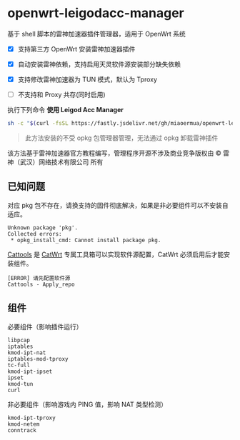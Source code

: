 # openwrt-leigodacc-manager

基于 shell 脚本的雷神加速器插件管理器，适用于 OpenWrt 系统

- [x] 支持第三方 OpenWrt 安装雷神加速器插件
- [x] 自动安装雷神依赖，支持启用天灵软件源安装部分缺失依赖
- [x] 支持修改雷神加速器为 TUN 模式，默认为 Tproxy
- [ ] 不支持和 Proxy 共存(同时启用)


执行下列命令 **使用 Leigod Acc Manager**

```sh
sh -c "$(curl -fsSL https://fastly.jsdelivr.net/gh/miaoermua/openwrt-leigodacc-manager@main/leigod_menu.sh)"
```

> 此方法安装的不受 opkg 包管理器管理，无法通过 opkg 卸载雷神插件

该方法基于雷神加速器官方教程编写，管理程序开源不涉及商业竞争版权由 ©️ 雷神（武汉）网络技术有限公司 所有

## 已知问题

对应 pkg 包不存在，请换支持的固件彻底解决，如果是非必要组件可以不安装自适应。

```shell
Unknown package 'pkg'.
Collected errors:
 * opkg_install_cmd: Cannot install package pkg.
```

[Cattools](https://github.com/miaoermua/cattools) 是 [CatWrt](https://github.com/miaoermua/CatWrt) 专属工具箱可以实现软件源配置，CatWrt 必须启用后才能安装组件。

```shell
[ERROR] 请先配置软件源
Cattools - Apply_repo
```

## 组件

必要组件（影响插件运行）

```
libpcap
iptables
kmod-ipt-nat
iptables-mod-tproxy
tc-full
kmod-ipt-ipset
ipset
kmod-tun
curl
```

非必要组件（影响游戏内 PING 值，影响 NAT 类型检测）

```
kmod-ipt-tproxy
kmod-netem
conntrack
```
